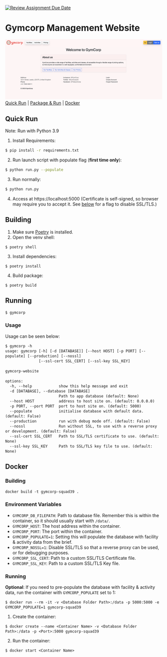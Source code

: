 [![Review Assignment Due Date](https://classroom.github.com/assets/deadline-readme-button-24ddc0f5d75046c5622901739e7c5dd533143b0c8e959d652212380cedb1ea36.svg)](https://classroom.github.com/a/BsFdJ6lI)
# Gymcorp Management Website
![Main Screen](images/Gym-Website.png)
[Quick Run](#quick-run) | [Package & Run](#building) | [Docker](#docker)

## Quick Run
Note: Run with Python 3.9

1) Install Requirements:
```sh
$ pip install -r requirements.txt
```

2) Run launch script with populate flag (**first time only**):
```sh
$ python run.py --populate
```

3) Run normally:
```sh
$ python run.py
```
4) Access at https://localhost:5000 (Certificate is self-signed, so browser may require you to accept it. See [below](#usage) for a flag to disable SSL/TLS.)

## Building

1) Make sure [Poetry](https://python-poetry.org) is installed.
2) Open the venv shell:
```shell
$ poetry shell
```
3) Install dependencies:
```shell
$ poetry install
```
4) Build package:
```shell
$ poetry build
```

## Running
```shell
$ gymcorp
```
### Usage

Usage can be seen below:
```
$ gymcorp -h
usage: gymcorp [-h] [-d [DATABASE]] [--host HOST] [-p PORT] [--populate] [--production] [--nossl]
               [--ssl-cert SSL_CERT] [--ssl-key SSL_KEY]

gymcorp-website

options:
  -h, --help            show this help message and exit
  -d [DATABASE], --database [DATABASE]
                        Path to app database (default: None)
  --host HOST           address to host site on. (default: 0.0.0.0)
  -p PORT, --port PORT  port to host site on. (default: 5000)
  --populate            initialise database with default data. (default: False)
  --production          run with debug mode off. (default: False)
  --nossl               Run without SSL, to use with a reverse proxy or development. (default: False)
  --ssl-cert SSL_CERT   Path to SSL/TLS certificate to use. (default: None)
  --ssl-key SSL_KEY     Path to SSL/TLS key file to use. (default: None)
```

## Docker
### Building
```shell
docker build -t gymcorp-squad39 .
```
### Environment Variables
* `GYMCORP_DB_FILEPATH`: Path to database file. Remember this is within the container, so it should usually start with `/data/`.
* `GYMCORP_HOST`: The host address within the container.
* `GYMCORP_PORT`: The port within the container.
* `GYMCORP_POPULATE=1`: Setting this will populate the database with facility & activity data from the brief.
* `GYMCORP_NOSSL=1`: Disable SSL/TLS so that a reverse proxy can be used, or for debugging purposes.
* `GYMCORP_SSL_CERT`: Path to a custom SSL/TLS Certificate file.
* `GYMCORP_SSL_KEY`: Path to a custom SSL/TLS Key file.

### Running
**Optional**: If you need to pre-populate the database with facility & activity data, run the container with `GYMCORP_POPULATE` set to $1$:
```shell
$ docker run --rm -it -v <Database Folder Path>:/data -p 5000:5000 -e GYMCORP_POPULATE=1 gymcorp-squad39
```
1) Create the container:
```shell
$ docker create --name <Container Name> -v <Database Folder Path>:/data -p <Port>:5000 gymcorp-squad39
```
2) Run the container:
```shell
$ docker start <Container Name>
```
